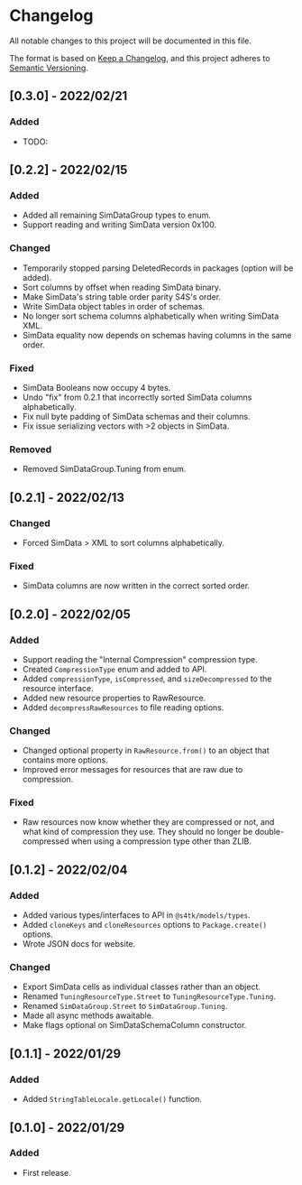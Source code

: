 # Changelog

All notable changes to this project will be documented in this file.

The format is based on [Keep a Changelog](https://keepachangelog.com/en/1.0.0/),
and this project adheres to [Semantic Versioning](https://semver.org/spec/v2.0.0.html).

## [0.3.0] - 2022/02/21
### Added
- TODO:

## [0.2.2] - 2022/02/15
### Added
- Added all remaining SimDataGroup types to enum.
- Support reading and writing SimData version 0x100.
### Changed
- Temporarily stopped parsing DeletedRecords in packages (option will be added).
- Sort columns by offset when reading SimData binary.
- Make SimData's string table order parity S4S's order.
- Write SimData object tables in order of schemas.
- No longer sort schema columns alphabetically when writing SimData XML.
- SimData equality now depends on schemas having columns in the same order.
### Fixed
- SimData Booleans now occupy 4 bytes.
- Undo "fix" from 0.2.1 that incorrectly sorted SimData columns alphabetically.
- Fix null byte padding of SimData schemas and their columns.
- Fix issue serializing vectors with >2 objects in SimData.
### Removed
- Removed SimDataGroup.Tuning from enum.

## [0.2.1] - 2022/02/13
### Changed
- Forced SimData > XML to sort columns alphabetically.
### Fixed
- SimData columns are now written in the correct sorted order.

## [0.2.0] - 2022/02/05
### Added
- Support reading the "Internal Compression" compression type.
- Created `CompressionType` enum and added to API.
- Added `compressionType`, `isCompressed`, and `sizeDecompressed` to the resource interface.
- Added new resource properties to RawResource.
- Added `decompressRawResources` to file reading options.
### Changed
- Changed optional property in `RawResource.from()` to an object that contains more options.
- Improved error messages for resources that are raw due to compression.
### Fixed
- Raw resources now know whether they are compressed or not, and what kind of compression they use. They should no longer be double-compressed when using a compression type other than ZLIB.

## [0.1.2] - 2022/02/04
### Added
- Added various types/interfaces to API in `@s4tk/models/types`.
- Added `cloneKeys` and `cloneResources` options to `Package.create()` options.
- Wrote JSON docs for website.
### Changed
- Export SimData cells as individual classes rather than an object.
- Renamed `TuningResourceType.Street` to `TuningResourceType.Tuning`.
- Renamed `SimDataGroup.Street` to `SimDataGroup.Tuning`.
- Made all async methods awaitable.
- Make flags optional on SimDataSchemaColumn constructor.

## [0.1.1] - 2022/01/29
### Added
- Added `StringTableLocale.getLocale()` function.

## [0.1.0] - 2022/01/29
### Added
- First release.
